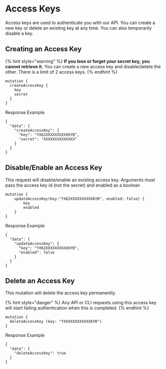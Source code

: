 # Access Keys

Access keys are used to authenticate you with our API. You can create a new key or delete an existing key at any time. You can also temporarily disable a key.

## Creating an Access Key

{% hint style="warning" %}
**If you lose or forget your secret key, you cannot retrieve it.** You can create a new access key and disable/delete the other. There is a limit of 2 access keys.
{% endhint %}

```text
mutation {
  createAccessKey {
    key
    secret
  }
}
```

Response Example

```text
{
  "data": {
    "createAccessKey": {
      "key": "YX62XXXXXXXXXX6YB",
      "secret": "XXXXXXXXXXXXXX"
    }
  }
}
```

## Disable/Enable an Access Key

This request will disable/enable an existing access key. Arguments must pass the access key id \(not the secret\) and enabled as a boolean

```text
mutation {
    updateAccessKey(key:"YX62XXXXXXXXXX6YB", enabled: false) {
        key
        enabled
    }
}
```

Response Example

```text
{
  "data": {
    "updateAccessKey": {
      "key": "YX62XXXXXXXXXX6YB",
      "enabled": false
    }
  }
}
```

## Delete an Access Key

This mutation will delete the access key permanently.

{% hint style="danger" %}
Any API or CLI requests using this access key will start failing authentication when this is completed.
{% endhint %}

```text
mutation {
  deleteAccessKey (key: "YXXXXXXXXXXXX6YB") 
}
```

Response Example

```text
{
  "data": {
    "deleteAccessKey": true
  }
}
```

